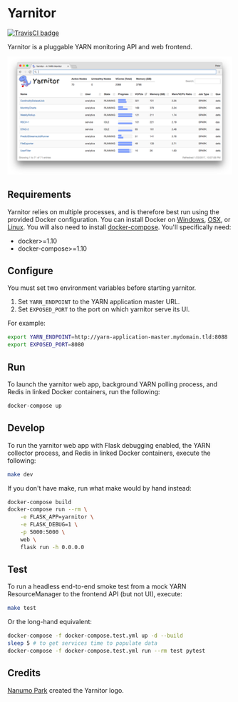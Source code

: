 # Yarnitor

[![TravisCI badge](https://travis-ci.org/maxpoint/yarnitor.svg?branch=master)](https://travis-ci.org/maxpoint/yarnitor)

Yarnitor is a pluggable YARN monitoring API and web frontend.

![Yarnitor screenshot](./screenshot.png)

## Requirements

Yarnitor relies on multiple processes, and is therefore best run using the
provided Docker configuration. You can install Docker on
[Windows](https://docs.docker.com/docker-for-windows/),
[OSX](https://docs.docker.com/docker-for-mac/), or
[Linux](https://docs.docker.com/engine/installation/linux/). You will also need
to install [docker-compose](https://docs.docker.com/compose/install/). You'll
specifically need:

* docker>=1.10
* docker-compose>=1.10

## Configure

You must set two environment variables before starting yarnitor.

1. Set `YARN_ENDPOINT` to the YARN application master URL.
2. Set `EXPOSED_PORT` to the port on which yarnitor serve its UI.

For example:

```bash
export YARN_ENDPOINT=http://yarn-application-master.mydomain.tld:8088
export EXPOSED_PORT=8080
```

## Run

To launch the yarnitor web app, background YARN polling process, and Redis in
linked Docker containers, run the following:

```bash
docker-compose up
```

## Develop

To run the yarnitor web app with Flask debugging enabled, the YARN collector
process, and Redis in linked Docker containers, execute the following:

```bash
make dev
```

If you don't have make, run what make would by hand instead:

```bash
docker-compose build
docker-compose run --rm \
    -e FLASK_APP=yarnitor \
    -e FLASK_DEBUG=1 \
    -p 5000:5000 \
    web \
    flask run -h 0.0.0.0
```

## Test

To run a headless end-to-end smoke test from a mock YARN ResourceManager to the frontend API
(but not UI), execute:

```bash
make test
```

Or the long-hand equivalent:

```bash
docker-compose -f docker-compose.test.yml up -d --build
sleep 5 # to get services time to populate data
docker-compose -f docker-compose.test.yml run --rm test pytest
```

## Credits

[Nanumo Park](https://www.linkedin.com/in/nanumo-park-8b3ba713) created the Yarnitor logo.
